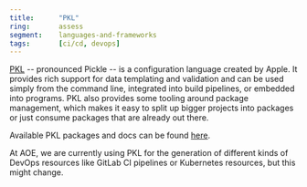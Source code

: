 ```yaml
---
title:      "PKL"
ring:       assess
segment:    languages-and-frameworks
tags:       [ci/cd, devops]
---
```


[PKL](https://pkl-lang.org/) -- pronounced Pickle -- is a configuration language created by Apple. It provides rich support for data templating and validation and can be used simply from the command line, integrated into build pipelines, or embedded into programs. PKL also provides some tooling around package management, which makes it easy to split up bigger projects into packages or just consume packages that are already out there.

Available PKL packages and docs can be found [here](https://pkl-lang.org/package-docs/).

At AOE, we are currently using PKL for the generation of different kinds of DevOps resources like GitLab CI pipelines or Kubernetes resources, but this might change.
